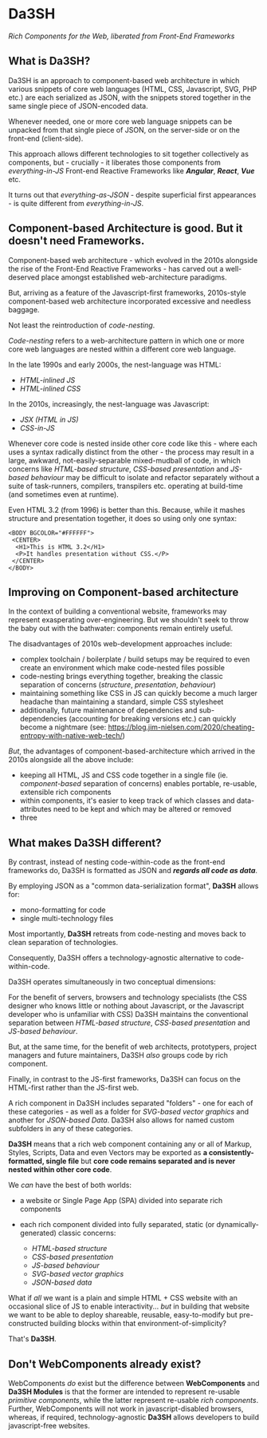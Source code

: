 # Da3SH
*Rich Components for the Web, liberated from Front-End Frameworks*

## What is Da3SH?

Da3SH is an approach to component-based web architecture in which various snippets of core web languages (HTML, CSS, Javascript, SVG, PHP etc.) are each serialized as JSON, with the snippets stored together in the same single piece of JSON-encoded data.

Whenever needed, one or more core web language snippets can be unpacked from that single piece of JSON, on the server-side or on the front-end (client-side).

This approach allows different technologies to sit together collectively as components, but - crucially - it liberates those components from *everything-in-JS* Front-end Reactive Frameworks like ***Angular***, ***React***, ***Vue*** etc.

It turns out that *everything-as-JSON* - despite superficial first appearances - is quite different from *everything-in-JS*.

## Component-based Architecture is good. But it doesn't need Frameworks.
Component-based web architecture - which evolved in the 2010s alongside the rise of the Front-End Reactive Frameworks - has carved out a well-deserved place amongst established web-architecture paradigms.

But, arriving as a feature of the Javascript-first frameworks, 2010s-style component-based web architecture incorporated excessive and needless baggage.

Not least the reintroduction of *code-nesting*.

*Code-nesting* refers to a web-architecture pattern in which one or more core web languages are nested within a different core web language.

In the late 1990s and early 2000s, the nest-language was HTML:

 - *HTML-inlined JS*
 - *HTML-inlined CSS*

In the 2010s, increasingly, the nest-language was Javascript:

 - *JSX (HTML in JS)*
 - *CSS-in-JS*

Whenever core code is nested inside other core code like this - where each uses a syntax radically distinct from the other - the process may result in a large, awkward, not-easily-separable mixed-mudball of code, in which concerns like *HTML-based structure*, *CSS-based presentation* and *JS-based behaviour* may be difficult to isolate and refactor separately without a suite of task-runners, compilers, transpilers etc. operating at build-time (and sometimes even at runtime).

Even HTML 3.2 (from 1996) is better than this. Because, while it mashes structure and presentation together, it does so using only one syntax:

    <BODY BGCOLOR="#FFFFFF">
     <CENTER>
      <H1>This is HTML 3.2</H1>
      <P>It handles presentation without CSS.</P>
     </CENTER>
    </BODY>

## Improving on Component-based architecture
In the context of building a conventional website, frameworks may represent exasperating over-engineering. But we shouldn't seek to throw the baby out with the bathwater: components remain entirely useful.

The disadvantages of 2010s web-development approaches include:

 - complex toolchain / boilerplate / build setups may be required to even create an environment which make code-nested files possible
 - code-nesting brings everything together, breaking the classic separation of concerns (*structure*, *presentation*, *behaviour*)
 - maintaining something like CSS in JS can quickly become a much larger headache than maintaining a standard, simple CSS stylesheet
 - additionally, future maintenance of dependencies and sub-dependencies (accounting for breaking versions etc.) can quickly become a nightmare (see: https://blog.jim-nielsen.com/2020/cheating-entropy-with-native-web-tech/)

*But*, the advantages of component-based-architecture which arrived in the 2010s alongside all the above include:

 - keeping all HTML, JS and CSS code together in a single file (ie. *component-based* separation of concerns) enables portable, re-usable, extensible rich components
 - within components, it's easier to keep track of which classes and data-attributes need to be kept and which may be altered or removed
 - three

## What makes Da3SH different?
By contrast, instead of nesting code-within-code as the front-end frameworks do, Da3SH is formatted as JSON and ***regards all code as data***.


By employing JSON as a "common data-serialization format", **Da3SH** allows for:

- mono-formatting for code
- single multi-technology files

Most importantly, **Da3SH** retreats from code-nesting and moves back to clean separation of technologies.





Consequently, Da3SH offers a technology-agnostic alternative to code-within-code.

Da3SH operates simultaneously in two conceptual dimensions:

For the benefit of servers, browsers and technology specialists (the CSS designer who knows little or nothing about Javascript, or the Javascript developer who is unfamiliar with CSS) Da3SH maintains the conventional separation between *HTML-based structure*, *CSS-based presentation* and *JS-based behaviour*.

But, at the same time, for the benefit of web architects, prototypers, project managers and future maintainers, Da3SH *also* groups code by rich component. 

Finally, in contrast to the JS-first frameworks, Da3SH can focus on the HTML-first rather than the JS-first web.

A rich component in Da3SH includes separated "folders" - one for each of these categories - as well as a folder for *SVG-based vector graphics* and another for *JSON-based Data*. Da3SH also allows for named custom subfolders in any of these categories.

**Da3SH** means that a rich web component containing any or all of Markup, Styles, Scripts, Data and even Vectors may be exported as **a consistently-formatted, single file** but **core code remains separated and is never nested within other core code**.

We *can* have the best of both worlds:

 - a website or Single Page App (SPA) divided into separate rich components
 - each rich component divided into fully separated, static (or dynamically-generated) classic concerns:

   - *HTML-based structure*
   - *CSS-based presentation*
   - *JS-based behaviour*
   - *SVG-based vector graphics*
   - *JSON-based data*

What if *all* we want is a plain and simple HTML + CSS website with an occasional slice of JS to enable interactivity... *but* in building that website we want to be able to deploy shareable, reusable, easy-to-modify but pre-constructed building blocks within that environment-of-simplicity?

That's **Da3SH**.

## Don't WebComponents already exist?
WebComponents *do* exist but the difference between **WebComponents** and **Da3SH Modules** is that the former are intended to represent re-usable *primitive components*, while the latter represent re-usable *rich components*. Further, WebComponents will not work in javascript-disabled browsers, whereas, if required, technology-agnostic **Da3SH** allows developers to build javascript-free websites.
